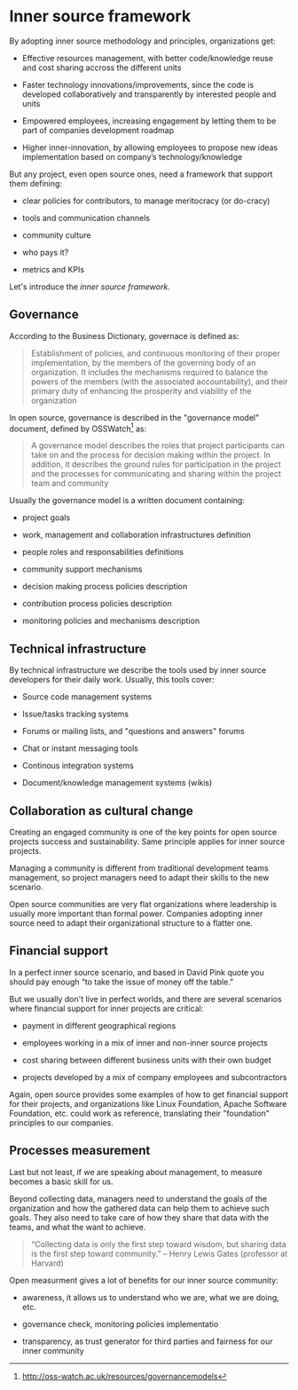 # Inner source framework

By adopting inner source methodology and principles, organizations get:

-   Effective resources management, with better code/knowledge reuse
    and cost sharing accross the different units

-   Faster technology innovations/improvements, since the code is
    developed collaboratively and transparently by interested people and
    units

-   Empowered employees, increasing engagement by letting them to be
    part of companies development roadmap

-   Higher inner-innovation, by allowing employees to propose new ideas
    implementation based on company’s technology/knowledge

But any project, even open source ones, need a framework
that support them defining:

-   clear policies for contributors, to manage meritocracy (or do-cracy)

-   tools and communication channels

-   community culture

-   who pays it?

-   metrics and KPIs

Let's introduce the *inner source framework*.

## Governance

According to the Business Dictionary, governace is defined as:

>Establishment of policies, and continuous monitoring
>of their proper implementation, by the members of the
>governing body of an organization. It includes the
>mechanisms required to balance the powers of the
>members (with the associated accountability), and
>their primary duty of enhancing the prosperity and
>viability of the organization

In open source, governance is described in the "governance
model" document, defined by OSSWatch[^1] as:

>A governance model describes the roles that project participants 
>can take on and the process for decision making within the project. 
>In addition, it describes the ground rules for participation in the 
>project and the processes for communicating and sharing within 
>the project team and community

Usually the governance model is a written document containing:

-  project goals

-  work, management and collaboration infrastructures definition

-  people roles and responsabilities definitions

-  community support mechanisms 

-  decision making process policies description

-  contribution process policies description

-  monitoring policies and mechanisms description

## Technical infrastructure

By technical infrastructure we describe the tools used by inner source
developers for their daily work. Usually, this tools cover:

- Source code management systems

- Issue/tasks tracking systems

- Forums or mailing lists, and "questions and answers" forums

- Chat or instant messaging tools

- Continous integration systems

- Document/knowledge management systems (wikis)

## Collaboration as cultural change

Creating an engaged community is one of the key points for
open source projects success and sustainability. Same
principle applies for inner source projects.

Managing a community is different from traditional development teams 
management, so project managers need to adapt their skills
to the new scenario.

Open source communities are very flat organizations where
leadership is usually more important than formal power. 
Companies adopting inner source need to adapt their 
organizational structure to a flatter one.

## Financial support

In a perfect inner source scenario, and based in David Pink quote 
you should pay enough “to take the issue of money off the table.”

But we usually don't live in perfect worlds, and there are several
scenarios where financial support for inner projects are critical:

- payment in different geographical regions

- employees working in a mix of inner and non-inner source projects

- cost sharing between different business units with their own budget

- projects developed by a mix of company employees and subcontractors

Again, open source provides some examples of how to
get financial support for their projects, and 
organizations like Linux Foundation, Apache Software Foundation, etc.
could work as reference, translating their "foundation"
principles to our companies.

## Processes measurement 

Last but not least, if we are speaking about management, to measure becomes
a basic skill for us.

Beyond collecting data, managers need to understand the goals of the organization
and how the gathered data can help them to achieve such goals. They also
need to take care of how they share that data
with the teams, and what the want to achieve.

>“Collecting data is only the first step toward wisdom, but sharing data
>is the first step toward community.” – Henry Lewis Gates (professor at
>Harvard)

Open measurment gives a lot of benefits for our inner source community:

- awareness, it allows us to understand who we are, what we are doing, etc.

- governance check, monitoring policies implementatio

- transparency, as trust generator for third parties and fairness
  for our inner community


[^1]: http://oss-watch.ac.uk/resources/governancemodels
